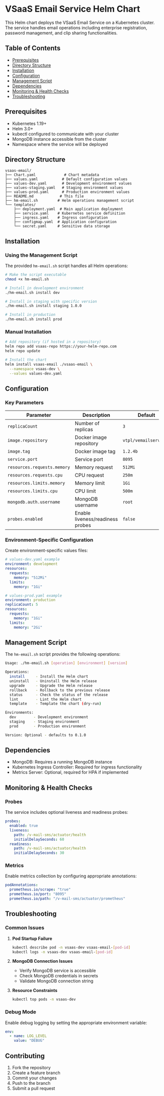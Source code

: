# VSaaS Email Service Helm Chart

This Helm chart deploys the VSaaS Email Service on a Kubernetes cluster. The service handles email operations including enterprise registration, password management, and clip sharing functionalities.

## Table of Contents
- [Prerequisites](#prerequisites)
- [Directory Structure](#directory-structure)
- [Installation](#installation)
- [Configuration](#configuration)
- [Management Script](#management-script)
- [Dependencies](#dependencies)
- [Monitoring & Health Checks](#monitoring--health-checks)
- [Troubleshooting](#troubleshooting)

## Prerequisites

- Kubernetes 1.19+
- Helm 3.0+
- kubectl configured to communicate with your cluster
- MongoDB instance accessible from the cluster
- Namespace where the service will be deployed

## Directory Structure

```
vsaas-email/
├── Chart.yaml             # Chart metadata
├── values.yaml           # Default configuration values
├── values-dev.yaml       # Development environment values
├── values-staging.yaml   # Staging environment values
├── values-prod.yaml      # Production environment values
├── README.md            # This file
├── hm-email.sh         # Helm operations management script
└── templates/
    ├── deployment.yaml  # Main application deployment
    ├── service.yaml    # Kubernetes service definition
    ├── ingress.yaml    # Ingress configuration
    ├── configmap.yaml  # Application configuration
    └── secret.yaml     # Sensitive data storage
```

## Installation

### Using the Management Script

The provided `hm-email.sh` script handles all Helm operations:

```bash
# Make the script executable
chmod +x hm-email.sh

# Install in development environment
./hm-email.sh install dev

# Install in staging with specific version
./hm-email.sh install staging 1.0.0

# Install in production
./hm-email.sh install prod
```

### Manual Installation

```bash
# Add repository (if hosted in a repository)
helm repo add vsaas-repo https://your-helm-repo.com
helm repo update

# Install the chart
helm install vsaas-email ./vsaas-email \
  --namespace vsaas-dev \
  --values values-dev.yaml
```

## Configuration

### Key Parameters

| Parameter | Description | Default |
|-----------|-------------|---------|
| `replicaCount` | Number of replicas | `3` |
| `image.repository` | Docker image repository | `vtpl/vemailservices` |
| `image.tag` | Docker image tag | `1.2.4b` |
| `service.port` | Service port | `8095` |
| `resources.requests.memory` | Memory request | `512Mi` |
| `resources.requests.cpu` | CPU request | `250m` |
| `resources.limits.memory` | Memory limit | `1Gi` |
| `resources.limits.cpu` | CPU limit | `500m` |
| `mongodb.auth.username` | MongoDB username | `root` |
| `probes.enabled` | Enable liveness/readiness probes | `false` |

### Environment-Specific Configuration

Create environment-specific values files:

```yaml
# values-dev.yaml example
environment: development
resources:
  requests:
    memory: "512Mi"
  limits:
    memory: "1Gi"

# values-prod.yaml example
environment: production
replicaCount: 5
resources:
  requests:
    memory: "1Gi"
  limits:
    memory: "2Gi"
```

## Management Script

The `hm-email.sh` script provides the following operations:

```bash
Usage: ./hm-email.sh [operation] [environment] [version]

Operations:
  install     - Install the Helm chart
  uninstall   - Uninstall the Helm release
  upgrade     - Upgrade the Helm release
  rollback    - Rollback to the previous release
  status      - Check the status of the release
  lint        - Lint the Helm chart
  template    - Template the chart (dry-run)

Environments:
  dev        - Development environment
  staging    - Staging environment
  prod       - Production environment

Version: Optional - defaults to 0.1.0
```

## Dependencies

- MongoDB: Requires a running MongoDB instance
- Kubernetes Ingress Controller: Required for ingress functionality
- Metrics Server: Optional, required for HPA if implemented

## Monitoring & Health Checks

### Probes
The service includes optional liveness and readiness probes:
```yaml
probes:
  enabled: true
  liveness:
    path: /v-mail-sms/actuator/health
    initialDelaySeconds: 60
  readiness:
    path: /v-mail-sms/actuator/health
    initialDelaySeconds: 30
```

### Metrics

Enable metrics collection by configuring appropriate annotations:
```yaml
podAnnotations:
  prometheus.io/scrape: "true"
  prometheus.io/port: "8095"
  prometheus.io/path: "/v-mail-sms/actuator/prometheus"
```

## Troubleshooting

### Common Issues

1. **Pod Startup Failure**
   ```bash
   kubectl describe pod -n vsaas-dev vsaas-email-[pod-id]
   kubectl logs -n vsaas-dev vsaas-email-[pod-id]
   ```

2. **MongoDB Connection Issues**
   - Verify MongoDB service is accessible
   - Check MongoDB credentials in secrets
   - Validate MongoDB connection string

3. **Resource Constraints**
   ```bash
   kubectl top pods -n vsaas-dev
   ```

### Debug Mode

Enable debug logging by setting the appropriate environment variable:
```yaml
env:
  - name: LOG_LEVEL
    value: "DEBUG"
```

## Contributing

1. Fork the repository
2. Create a feature branch
3. Commit your changes
4. Push to the branch
5. Submit a pull request